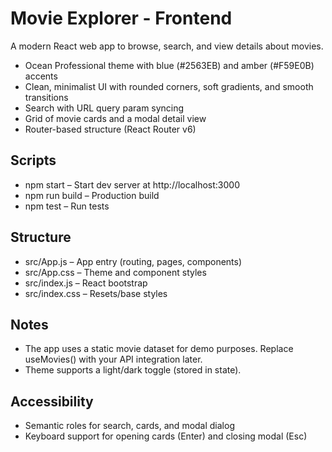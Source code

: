 # Movie Explorer - Frontend

A modern React web app to browse, search, and view details about movies.

- Ocean Professional theme with blue (#2563EB) and amber (#F59E0B) accents
- Clean, minimalist UI with rounded corners, soft gradients, and smooth transitions
- Search with URL query param syncing
- Grid of movie cards and a modal detail view
- Router-based structure (React Router v6)

## Scripts

- npm start – Start dev server at http://localhost:3000
- npm run build – Production build
- npm test – Run tests

## Structure

- src/App.js – App entry (routing, pages, components)
- src/App.css – Theme and component styles
- src/index.js – React bootstrap
- src/index.css – Resets/base styles

## Notes

- The app uses a static movie dataset for demo purposes. Replace useMovies() with your API integration later.
- Theme supports a light/dark toggle (stored in state).

## Accessibility

- Semantic roles for search, cards, and modal dialog
- Keyboard support for opening cards (Enter) and closing modal (Esc)
